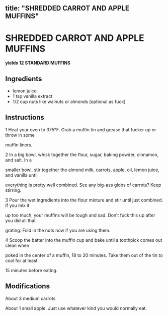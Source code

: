 
title: "SHREDDED CARROT AND APPLE MUFFINS"
---

# SHREDDED CARROT AND APPLE MUFFINS

#### yields  12 STANDARD MUFFINS



## Ingredients
* lemon juice
* 1 tsp vanilla extract 
* 1/2 cup nuts like walnuts or almonds (optional as fuck) 


## Instructions
1 Heat your oven to 375°F. Grab a muffin tin and grease that fucker up or throw in some

muffin liners.

2 In a big bowl, whisk together the flour, sugar, baking powder, cinnamon, and salt. In a

smaller bowl, stir together the almond milk, carrots, apple, oil, lemon juice, and vanilla until

everything is pretty well combined. See any big-ass globs of carrots? Keep stirring.

3 Pour the wet ingredients into the flour mixture and stir until just combined. If you mix it

up too much, your muffins will be tough and sad. Don’t fuck this up after you did all that

grating. Fold in the nuts now if you are using them.

4 Scoop the batter into the muffin cup and bake until a toothpick comes out clean when

poked in the center of a muffin, 18 to 20 minutes. Take them out of the tin to cool for at least

15 minutes before eating.



## Modifications
About 3 medium carrots

 About 1 small apple. Just use whatever kind you would normally eat.




